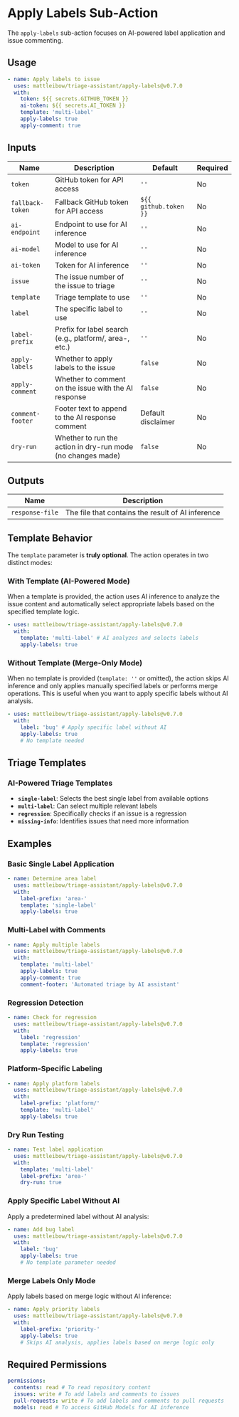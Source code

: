 # Apply Labels Sub-Action

The `apply-labels` sub-action focuses on AI-powered label application and issue commenting.

## Usage

```yaml
- name: Apply labels to issue
  uses: mattleibow/triage-assistant/apply-labels@v0.7.0
  with:
    token: ${{ secrets.GITHUB_TOKEN }}
    ai-token: ${{ secrets.AI_TOKEN }}
    template: 'multi-label'
    apply-labels: true
    apply-comment: true
```

## Inputs

| Name             | Description                                                 | Default               | Required |
| ---------------- | ----------------------------------------------------------- | --------------------- | -------- |
| `token`          | GitHub token for API access                                 | `''`                  | No       |
| `fallback-token` | Fallback GitHub token for API access                        | `${{ github.token }}` | No       |
| `ai-endpoint`    | Endpoint to use for AI inference                            | `''`                  | No       |
| `ai-model`       | Model to use for AI inference                               | `''`                  | No       |
| `ai-token`       | Token for AI inference                                      | `''`                  | No       |
| `issue`          | The issue number of the issue to triage                     | `''`                  | No       |
| `template`       | Triage template to use                                      | `''`                  | No       |
| `label`          | The specific label to use                                   | `''`                  | No       |
| `label-prefix`   | Prefix for label search (e.g., platform/, area-, etc.)      | `''`                  | No       |
| `apply-labels`   | Whether to apply labels to the issue                        | `false`               | No       |
| `apply-comment`  | Whether to comment on the issue with the AI response        | `false`               | No       |
| `comment-footer` | Footer text to append to the AI response comment            | Default disclaimer    | No       |
| `dry-run`        | Whether to run the action in dry-run mode (no changes made) | `false`               | No       |

## Outputs

| Name            | Description                                       |
| --------------- | ------------------------------------------------- |
| `response-file` | The file that contains the result of AI inference |

## Template Behavior

The `template` parameter is **truly optional**. The action operates in two distinct modes:

### With Template (AI-Powered Mode)

When a template is provided, the action uses AI inference to analyze the issue content and automatically select
appropriate labels based on the specified template logic.

```yaml
- uses: mattleibow/triage-assistant/apply-labels@v0.7.0
  with:
    template: 'multi-label' # AI analyzes and selects labels
    apply-labels: true
```

### Without Template (Merge-Only Mode)

When no template is provided (`template: ''` or omitted), the action skips AI inference and only applies manually
specified labels or performs merge operations. This is useful when you want to apply specific labels without AI
analysis.

```yaml
- uses: mattleibow/triage-assistant/apply-labels@v0.7.0
  with:
    label: 'bug' # Apply specific label without AI
    apply-labels: true
    # No template needed
```

## Triage Templates

### AI-Powered Triage Templates

- **`single-label`**: Selects the best single label from available options
- **`multi-label`**: Can select multiple relevant labels
- **`regression`**: Specifically checks if an issue is a regression
- **`missing-info`**: Identifies issues that need more information

## Examples

### Basic Single Label Application

```yaml
- name: Determine area label
  uses: mattleibow/triage-assistant/apply-labels@v0.7.0
  with:
    label-prefix: 'area-'
    template: 'single-label'
    apply-labels: true
```

### Multi-Label with Comments

```yaml
- name: Apply multiple labels
  uses: mattleibow/triage-assistant/apply-labels@v0.7.0
  with:
    template: 'multi-label'
    apply-labels: true
    apply-comment: true
    comment-footer: 'Automated triage by AI assistant'
```

### Regression Detection

```yaml
- name: Check for regression
  uses: mattleibow/triage-assistant/apply-labels@v0.7.0
  with:
    label: 'regression'
    template: 'regression'
    apply-labels: true
```

### Platform-Specific Labeling

```yaml
- name: Apply platform labels
  uses: mattleibow/triage-assistant/apply-labels@v0.7.0
  with:
    label-prefix: 'platform/'
    template: 'multi-label'
    apply-labels: true
```

### Dry Run Testing

```yaml
- name: Test label application
  uses: mattleibow/triage-assistant/apply-labels@v0.7.0
  with:
    template: 'multi-label'
    label-prefix: 'area-'
    dry-run: true
```

### Apply Specific Label Without AI

Apply a predetermined label without AI analysis:

```yaml
- name: Add bug label
  uses: mattleibow/triage-assistant/apply-labels@v0.7.0
  with:
    label: 'bug'
    apply-labels: true
    # No template parameter needed
```

### Merge Labels Only Mode

Apply labels based on merge logic without AI inference:

```yaml
- name: Apply priority labels
  uses: mattleibow/triage-assistant/apply-labels@v0.7.0
  with:
    label-prefix: 'priority-'
    apply-labels: true
    # Skips AI analysis, applies labels based on merge logic only
```

## Required Permissions

```yaml
permissions:
  contents: read # To read repository content
  issues: write # To add labels and comments to issues
  pull-requests: write # To add labels and comments to pull requests
  models: read # To access GitHub Models for AI inference
```
